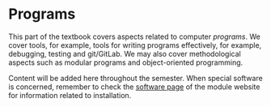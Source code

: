 # Programs 

This part of the textbook covers aspects related to computer _programs_. We cover tools, for example, tools for writing programs effectively, for example, debugging, testing and git/GitLab. We may also cover methodological aspects such as modular programs and object-oriented programming.

<!-- MMMMM 2024: at end of Q1 2023 Robert abandoned the original 5-chapter plan for programming, but left the directory structure in place. a new chapter Python Topics was created. -->

Content will be added here throughout the semester. When special software is concerned, remember to check the [software page](https://mude.citg.tudelft.nl/software/overview/) of the module website for information related to installation.

<!-- text. Can briefly mention programming paradigms and that we focus on object-oriented and functional. FORTRAN was old standard in engineering, which is declarative. 

Things that will definitely go here:
- Objects
  - theory: what it is, why it's useful
  - Case studies: interactive pages that focus on variables, functions, figures as objects
- Modular programming workshop
  - importing py files
  - connection to how packages function (explore with interactive features)
- Writing efficient programs for numerical analysis
  - add theory missing from Code chapter
  - explicit case studies illustrating best practices
  - examples that quantitatively show the effect of bad practices
  - e.g., sparse matrices, for loops and why they should be avoided -->